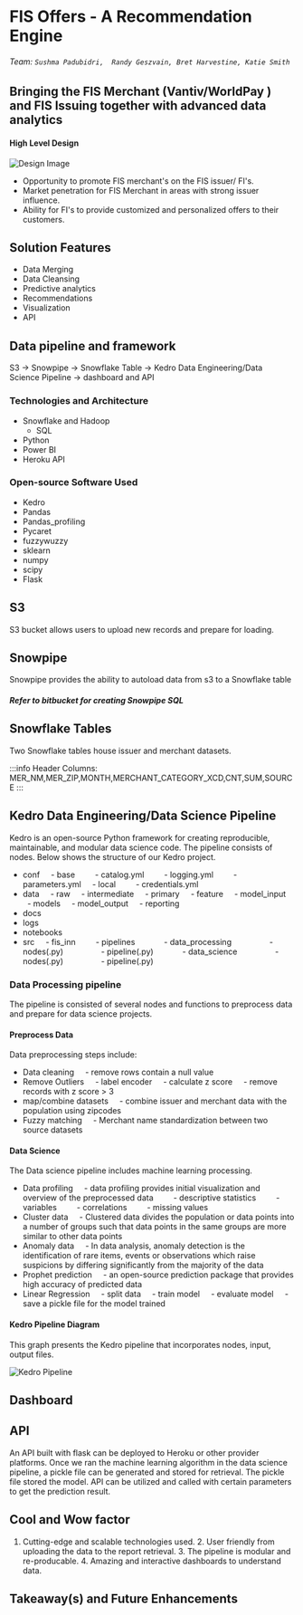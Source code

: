 # FIS Offers - A Recommendation Engine

###### Team: `Sushma Padubidri,  Randy Geszvain, Bret Harvestine, Katie Smith`


## Bringing the FIS Merchant (Vantiv/WorldPay ) and FIS Issuing together with advanced data analytics

#### High Level Design
![Design Image](code/Arch.PNG)

-  Opportunity to promote FIS merchant's on the FIS issuer/ FI's.
-  Market penetration for FIS Merchant in areas with strong issuer influence.
-  Ability for FI's to provide customized and personalized offers to their customers.

## Solution Features

-  Data Merging 
-  Data Cleansing
-  Predictive analytics
-  Recommendations 
-  Visualization
-  API

## Data pipeline and framework

S3 -> Snowpipe -> Snowflake Table -> Kedro Data Engineering/Data Science Pipeline -> dashboard and API

### Technologies and Architecture  

- Snowflake and Hadoop
  - SQL
- Python
- Power BI
- Heroku API

### Open-source Software Used

-  Kedro
-  Pandas
-  Pandas_profiling
-  Pycaret
-  fuzzywuzzy
-  sklearn
-  numpy
-  scipy
-  Flask

## S3

S3 bucket allows users to upload new records and prepare for loading.

## Snowpipe

Snowpipe provides the ability to autoload data from s3 to a Snowflake table

##### Refer to bitbucket for creating Snowpipe SQL

## Snowflake Tables

Two Snowflake tables house issuer and merchant datasets.

:::info
Header Columns:
MER_NM,MER_ZIP,MONTH,MERCHANT_CATEGORY_XCD,CNT,SUM,SOURCE
:::

## Kedro Data Engineering/Data Science Pipeline

Kedro is an open-source Python framework for creating reproducible, maintainable, and modular data science code. The pipeline consists of nodes. Below shows the structure of our Kedro project.

- conf
    - base
        - catalog.yml
        - logging.yml
        - parameters.yml
    - local
        - credentials.yml
- data
    - raw
    - intermediate
    - primary
    - feature
    - model_input
    - models
    - model_output
    - reporting
- docs
- logs
- notebooks
- src
    - fis_inn
        - pipelines
            - data_processing
                - nodes(.py)
                - pipeline(.py)
            - data_science
                - nodes(.py)
                - pipeline(.py)

### Data Processing pipeline

The pipeline is consisted of several nodes and functions to preprocess data and prepare for data science projects.

#### Preprocess Data

Data preprocessing steps include:
- Data cleaning
    - remove rows contain a null value
- Remove Outliers
    - label encoder
    - calculate z score
    - remove records with z score > 3
- map/combine datasets
    - combine issuer and merchant data with the population using zipcodes
- Fuzzy matching
    - Merchant name standardization between two source datasets


#### Data Science

The Data science pipeline includes machine learning processing.
- Data profiling
    - data profiling provides initial visualization and overview of the preprocessed data
        - descriptive statistics
        - variables
        - correlations
        - missing values
- Cluster data
    - Clustered data divides the population or data points into a number of groups such that data points in the same groups are more similar to other data points
- Anomaly data
    - In data analysis, anomaly detection is the identification of rare items, events or observations which raise suspicions by differing significantly from the majority of the data
- Prophet prediction
    - an open-source prediction package that provides high accuracy of predicted data
- Linear Regression
    - split data
    - train model
    - evaluate model
    - save a pickle file for the model trained


#### Kedro Pipeline Diagram

This graph presents the Kedro pipeline that incorporates nodes, input, output files.

![Kedro Pipeline](code/kedro-pipeline.png)

## Dashboard

## API

An API built with flask can be deployed to Heroku or other provider platforms. Once we ran the machine learning algorithm in the data science pipeline, a pickle file can be generated and stored for retrieval. The pickle file stored the model. API can be utilized and called with certain parameters to get the prediction result.

## Cool and Wow factor

1. Cutting-edge and scalable technologies used.
2. User friendly from uploading the data to the report retrieval.
3. The pipeline is modular and re-producable.
4. Amazing and interactive dashboards to understand data.

## Takeaway(s) and Future Enhancements
